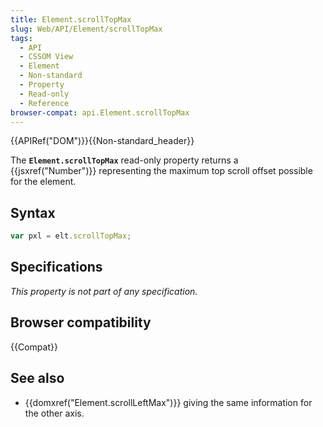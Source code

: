 ```yaml
---
title: Element.scrollTopMax
slug: Web/API/Element/scrollTopMax
tags:
  - API
  - CSSOM View
  - Element
  - Non-standard
  - Property
  - Read-only
  - Reference
browser-compat: api.Element.scrollTopMax
---
```

{{APIRef("DOM")}}{{Non-standard_header}}

The **`Element.scrollTopMax`** read-only property returns a
{{jsxref("Number")}} representing the maximum top scroll offset possible for the
element.

## Syntax

```js
var pxl = elt.scrollTopMax;
```

## Specifications

_This property is not part of any specification._

## Browser compatibility

{{Compat}}

## See also

- {{domxref("Element.scrollLeftMax")}} giving the same information for the other axis.
